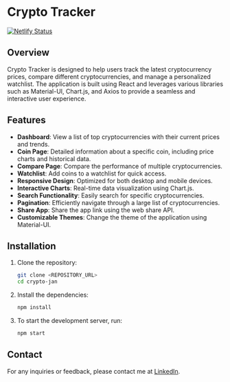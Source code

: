 # Crypto Tracker
[![Netlify Status](https://api.netlify.com/api/v1/badges/5c49f2f1-8a4f-4ef4-b730-59f56d0905f7/deploy-status)](https://app.netlify.com/sites/cryptodashboardtracker/deploys)
## Overview

Crypto Tracker is designed to help users track the latest cryptocurrency prices, compare different cryptocurrencies, and manage a personalized watchlist. The application is built using React and leverages various libraries such as Material-UI, Chart.js, and Axios to provide a seamless and interactive user experience.

## Features

- **Dashboard**: View a list of top cryptocurrencies with their current prices and trends.
- **Coin Page**: Detailed information about a specific coin, including price charts and historical data.
- **Compare Page**: Compare the performance of multiple cryptocurrencies.
- **Watchlist**: Add coins to a watchlist for quick access.
- **Responsive Design**: Optimized for both desktop and mobile devices.
- **Interactive Charts**: Real-time data visualization using Chart.js.
- **Search Functionality**: Easily search for specific cryptocurrencies.
- **Pagination**: Efficiently navigate through a large list of cryptocurrencies.
- **Share App**: Share the app link using the web share API.
- **Customizable Themes**: Change the theme of the application using Material-UI.

## Installation

1. Clone the repository:
    ```sh
    git clone <REPOSITORY_URL>
    cd crypto-jan
    ```

2. Install the dependencies:
    ```sh
    npm install
    ```
3. To start the development server, run:
    ```sh
    npm start

## Contact

For any inquiries or feedback, please contact me at [LinkedIn](https://www.linkedin.com/in/saikeshav/).    
